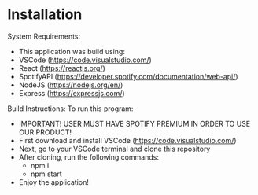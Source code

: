 # Installation

System Requirements:
* This application was build using:
* VSCode (https://code.visualstudio.com/)
* React (https://reactjs.org/)
* SpotifyAPI (https://developer.spotify.com/documentation/web-api/)
* NodeJS (https://nodejs.org/en/)
* Express (https://expressjs.com/)

Build Instructions:
To run this program:
* IMPORTANT! USER MUST HAVE SPOTIFY PREMIUM IN ORDER TO USE OUR PRODUCT!
* First download and install VSCode (https://code.visualstudio.com/)
* Next, go to your VSCode terminal and clone this repository 
* After cloning, run the following commands:
  * npm i
  * npm start
* Enjoy the application!

